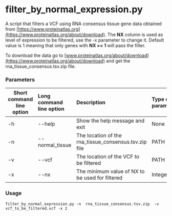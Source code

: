 # filter_by_normal_expression.py

A script that filters a VCF using RNA consensus tissue gene data obtained from [https://www.proteinatlas.org](https://www.proteinatlas.org/about/download).
The **NX** column is used as level of expression to be filtered, use the -x parameter to change it. Default value is 1 meaning that only genes with **NX >= 1** will pass the filter.

To download the data go to [www.proteinatlas.org/about/download](https://www.proteinatlas.org/about/download) and get the rna_tissue_consensus.tsv.zip file.

### Parameters

| Short command line option | Long command line option | Description | Type of parameter | Default |
| ------------- |:-------------| :-------------| :-------------| :-------------|
| -h | --help | Show the help message and exit | None | None |
| -n | --normal_tissue | The location of the rna_tissue_consensus.tsv.zip file | PATH | None | 
| -v | --vcf | The location of the VCF to be filtered | PATH | None |
| -x | --nx | The minimum value of NX to be used for filtered | Integer | 1 |

### Usage

```
filter_by_normal_expression.py -n  rna_tissue_consensus.tsv.zip  -v vcf_to_be_filtered.vcf -x 2
```
